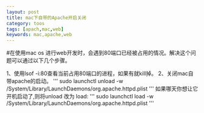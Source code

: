 ```yaml
---
layout: post
title: mac下自带的Apache开启关闭
category: toos
tags: [apach,mac,web]
keywords: mac,apache,web
---
```

#在使用mac os 进行web开发时，会遇到80端口已经被占用的情况。解决这个问题可以通过以下几个步骤。

1、使用lsof -i:80查看当前占用80端口的进程，如果有就kill掉。
2、关闭mac自带apache的启动。
'''
sudo launchctl unload -w /System/Library/LaunchDaemons/org.apache.httpd.plist
'''
如果哪天你想让它开机启动了,则将unload 改为 load:
'''
sudo launchctl load -w /System/Library/LaunchDaemons/org.apache.httpd.plist
'''
